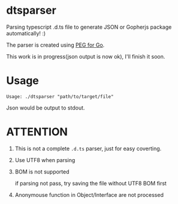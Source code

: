 # dtsparser
Parsing typescript .d.ts file to generate JSON or Gopherjs package automatically! :)

The parser is created using [PEG for Go](https://github.com/pointlander/peg).

This work is in progress(json output is now ok), I'll finish it soon. 

# Usage

    Usage: ./dtsparser "path/to/target/file"

Json would be output to stdout.

# ATTENTION

1. This is not a complete `.d.ts` parser, just for easy coverting.
2. Use UTF8 when parsing
3. BOM is not supported
    
    if parsing not pass, try saving the file without UTF8 BOM first

4. Anonymouse function in Object/Interface are not processed
